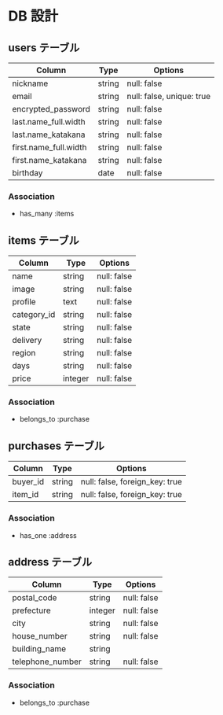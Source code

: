 # DB 設計

## users テーブル

| Column                | Type                | Options                        |
|-----------------------|---------------------|--------------------------------|
| nickname              | string              | null: false                    |
| email                 | string              | null: false, unique: true      |
| encrypted_password    | string              | null: false                    |
| last.name_full.width  | string              | null: false                    |
| last.name_katakana    | string              | null: false                    |
| first.name_full.width | string              | null: false                    |
| first.name_katakana   | string              | null: false                    |
| birthday              | date                | null: false                    |

### Association

* has_many :items

## items テーブル

| Column             | Type              | Options                          |
|--------------------|-------------------|----------------------------------|
| name               | string            | null: false                      |
| image              | string            | null: false                      |
| profile            | text              | null: false                      |
| category_id        | string            | null: false                      |
| state              | string            | null: false                      |
| delivery           | string            | null: false                      |
| region             | string            | null: false                      |
| days               | string            | null: false                      |
| price              | integer           | null: false                      |

### Association

- belongs_to :purchase

## purchases テーブル

| Column             | Type                | Options                         |
|--------------------|---------------------|---------------------------------|
| buyer_id           | string              | null: false, foreign_key: true  |
| item_id            | string              | null: false, foreign_key: true  |

### Association

- has_one :address

## address テーブル

| Column             | Type                | Options                         |
|--------------------|---------------------|---------------------------------|
| postal_code        | string              | null: false                     |
| prefecture         | integer             | null: false                     |
| city               | string              | null: false                     |
| house_number       | string              | null: false                     |
| building_name      | string              |                                 |
| telephone_number   | string              | null: false                     |

### Association

- belongs_to :purchase